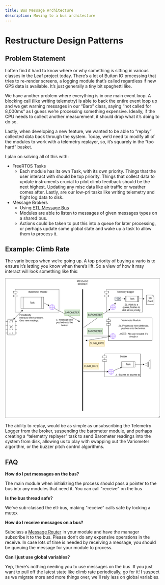 ```yaml
---
title: Bus Message Architecture
description: Moving to a bus architecture
---
```


# Restructure Design Patterns

## Problem Statement

I often find it hard to know where or why something is sitting in various classes in the Leaf project today. There’s a lot of Button IO processing that tries to re-render screens, a logging module that’s called regardless if new GPS data is available. It’s just generally a tiny bit spaghetti like.

We have another problem where everything is in one main event loop. A blocking call (like writing telemetry) is able to back the entire event loop up and we get warning messages in our “Baro” class, saying “not called for 8,000ms” as I guess we’re processing something expensive. Ideally, if the CPU needs to collect another measurement, it should drop what it’s doing to do so.

Lastly, when developing a new feature, we wanted to be able to “replay” collected data back through the system. Today, we’d need to modify all of the modules to work with a telemetry replayer, so, it’s squarely in the “too hard” basket.

I plan on solving all of this with:

- FreeRTOS Tasks
  - Each module has its own Task, with its own priority. Things that the user interact with should be top priority. Things that collect data to update instruments crucial to pilot climb feedback should be the next highest. Updating any misc data like air traffic or weather comes after. Lastly, are our low-pri tasks like writing telemetry and flight log data to disk.
- Message Brokers
  - Using [ETL Message Bus](https://www.etlcpp.com/message_bus.html)
  - Modules are able to listen to messages of given messages types on a shared bus.
  - Actions could be taken to put this into a queue for later processing, or perhaps update some global state and wake up a task to allow them to process it.

## Example: Climb Rate

The vario beeps when we’re going up. A top priority of buying a vario is to ensure it’s letting you know when there’s lift. So a view of how it may interact will look something like this:

![message bus](message-bus.png)

The ability to replay, would be as simple as unsubscribing the Telemetry Logger from the broker, suspending the barometer module, and perhaps creating a “telemetry replayer” task to send Barometer readings into the system from disk, allowing us to play with swapping out the Variometer algorithm, or the buzzer pitch control algorithms.

## FAQ

**How do I put messages on the bus?**

The main module when initializing the process should pass a pointer to the bus into any modules that need it. You can call "receive" on the bus

**Is the bus thread safe?**

We've sub-classed the etl-bus, making "receive" calls safe by locking a mutex

**How do I receive messages on a bus?**

Subclass a [Message Router](https://www.etlcpp.com/message_router.html) in your module and have the manager subscribe it to the bus. Please don't do any expensive operations in the receive. In case lots of time is needed by receiving a message, you should be queuing the message for your module to process.

**Can I just use global variables?**

Yep, there's nothing needing you to use messages on the bus. If you just want to pull off the latest state like climb rate periodically, go for it! I suspect as we migrate more and more things over, we'll rely less on global variables.
